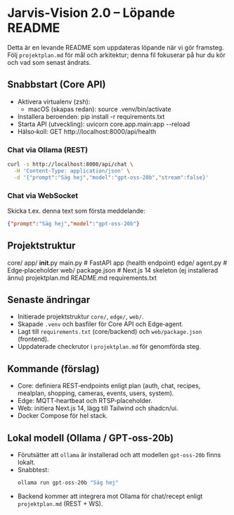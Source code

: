 # Jarvis‑Vision 2.0 – Löpande README

Detta är en levande README som uppdateras löpande när vi gör framsteg. Följ `projektplan.md` för mål och arkitektur; denna fil fokuserar på hur du kör och vad som senast ändrats.

## Snabbstart (Core API)

- Aktivera virtualenv (zsh):
  - macOS (skapas redan):
    source .venv/bin/activate
- Installera beroenden:
  pip install -r requirements.txt
- Starta API (utveckling):
  uvicorn core.app.main:app --reload
- Hälso‑koll:
  GET http://localhost:8000/api/health

### Chat via Ollama (REST)

```bash
curl -s http://localhost:8000/api/chat \
  -H 'Content-Type: application/json' \
  -d '{"prompt":"Säg hej","model":"gpt-oss-20b","stream":false}'
```

### Chat via WebSocket

Skicka t.ex. denna text som första meddelande:

```json
{"prompt":"Säg hej","model":"gpt-oss-20b"}
```

## Projektstruktur

core/
  app/
    __init__.py
    main.py           # FastAPI app (health endpoint)
edge/
  agent.py            # Edge‑placeholder
web/
  package.json        # Next.js 14 skeleton (ej installerad ännu)
projektplan.md
README.md
requirements.txt

## Senaste ändringar

- Initierade projektstruktur `core/`, `edge/`, `web/`.
- Skapade `.venv` och basfiler för Core API och Edge‑agent.
- Lagt till `requirements.txt` (core/backend) och `web/package.json` (frontend).
- Uppdaterade checkrutor i `projektplan.md` för genomförda steg.

## Kommande (förslag)

- Core: definiera REST‑endpoints enligt plan (auth, chat, recipes, mealplan, shopping, cameras, events, users, system).
- Edge: MQTT‑heartbeat och RTSP‑placeholder.
- Web: initiera Next.js 14, lägg till Tailwind och shadcn/ui.
- Docker Compose för hel stack.

## Lokal modell (Ollama / GPT‑oss‑20b)

- Förutsätter att `ollama` är installerad och att modellen `gpt-oss-20b` finns lokalt.
- Snabbtest:
  ```bash
  ollama run gpt-oss-20b "Säg hej"
  ```
- Backend kommer att integrera mot Ollama för chat/recept enligt `projektplan.md` (REST + WS).
